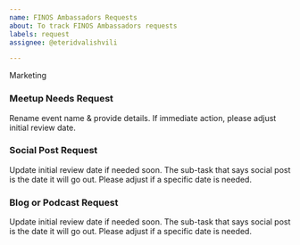 ```yaml
---
name: FINOS Ambassadors Requests
about: To track FINOS Ambassadors requests
labels: request
assignee: @eteridvalishvili

---
```


Marketing

### Meetup Needs Request
Rename event name & provide details. If immediate action, please adjust initial review date.

### Social Post Request
Update initial review date if needed soon. The sub-task that says social post is the date it will go out. Please adjust if a specific date is needed.

### Blog or Podcast Request
Update initial review date if needed soon. The sub-task that says social post is the date it will go out. Please adjust if a specific date is needed.
